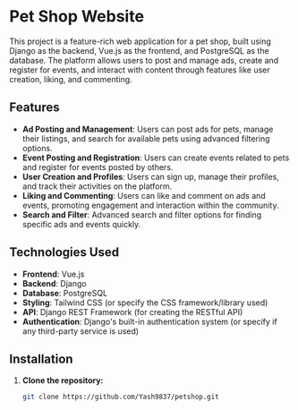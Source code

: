 # Pet Shop Website

This project is a feature-rich web application for a pet shop, built using Django as the backend, Vue.js as the frontend, and PostgreSQL as the database. The platform allows users to post and manage ads, create and register for events, and interact with content through features like user creation, liking, and commenting.

## Features

- **Ad Posting and Management**: Users can post ads for pets, manage their listings, and search for available pets using advanced filtering options.
- **Event Posting and Registration**: Users can create events related to pets and register for events posted by others.
- **User Creation and Profiles**: Users can sign up, manage their profiles, and track their activities on the platform.
- **Liking and Commenting**: Users can like and comment on ads and events, promoting engagement and interaction within the community.
- **Search and Filter**: Advanced search and filter options for finding specific ads and events quickly.

## Technologies Used

- **Frontend**: Vue.js
- **Backend**: Django
- **Database**: PostgreSQL
- **Styling**: Tailwind CSS (or specify the CSS framework/library used)
- **API**: Django REST Framework (for creating the RESTful API)
- **Authentication**: Django's built-in authentication system (or specify if any third-party service is used)

## Installation

1. **Clone the repository:**
   ```bash
   git clone https://github.com/Yash9837/petshop.git
   
